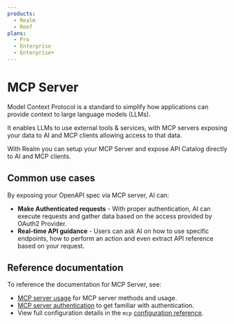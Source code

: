 ```yaml
---
products:
  - Realm
  - Reef
plans:
  - Pro
  - Enterprise
  - Enterprise+
---
```


# MCP Server

Model Context Protocol is a standard to simplify how applications can provide context to large language models (LLMs).

It enables LLMs to use external tools & services, with MCP servers exposing your data to AI and MCP clients allowing access to that data.

With Realm you can setup your MCP Server and expose API Catalog directly to AI and MCP clients.

## Common use cases

By exposing your OpenAPI spec via MCP server, AI can:

- **Make Authenticated requests** - With proper authentication, AI can execute requests and gather data based on the access provided by OAuth2 Provider.
- **Real-time API guidance** - Users can ask AI on how to use specific endpoints, how to perform an action and even extract API reference based on your request.

## Reference documentation

To reference the documentation for MCP Server, see:
- [MCP server usage](./mcp-server-usage.md) for MCP server methods and usage.
- [MCP server authentication](./mcp-server-authentication.md) to get familiar with authentication.
- View full configuration details in the `mcp` [configuration reference](../../config/mcp.md).